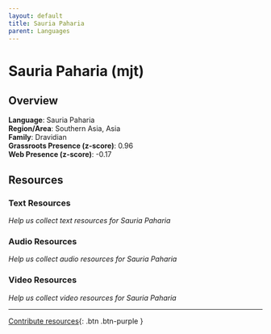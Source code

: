 ```yaml
---
layout: default
title: Sauria Paharia
parent: Languages
---
```


# Sauria Paharia (mjt)

## Overview

**Language**: Sauria Paharia  
**Region/Area**: Southern Asia, Asia  
**Family**: Dravidian  
**Grassroots Presence (z-score)**: 0.96  
**Web Presence (z-score)**: -0.17  

## Resources

### Text Resources
*Help us collect text resources for Sauria Paharia*

### Audio Resources
*Help us collect audio resources for Sauria Paharia*

### Video Resources
*Help us collect video resources for Sauria Paharia*

---

[Contribute resources](https://forms.office.com/e/1SfLJx3u1r){: .btn .btn-purple }
